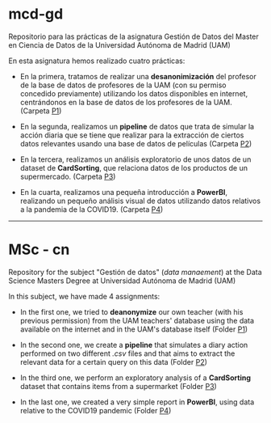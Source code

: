 # mcd-gd

Repositorio para las prácticas de la asignatura Gestión de Datos del Master en Ciencia de Datos de la Universidad Autónoma de Madrid (UAM)

En esta asignatura hemos realizado cuatro prácticas:

- En la primera, tratamos de realizar una **desanonimización** del profesor de la base de datos de profesores de la UAM (con su permiso concedido previamente) utilizando los datos disponibles en internet, centrándonos en la base de datos de los profesores de la UAM.  (Carpeta [P1](https://github.com/fjsaezm/mcd-gd/tree/main/P1))

- En la segunda, realizamos un **pipeline** de datos que trata de simular la acción diaria que se tiene que realizar para la extracción de ciertos datos relevantes usando una base de datos de películas (Carpeta [P2](https://github.com/fjsaezm/mcd-gd/tree/main/P2))

- En la tercera, realizamos un análisis exploratorio de unos datos de un dataset de **CardSorting**, que relaciona datos de los productos de un supermercado. (Carpeta [P3](https://github.com/fjsaezm/mcd-gd/tree/main/P4))

- En la cuarta, realizamos una pequeña introducción a **PowerBI**, realizando un pequeño análisis visual de datos utilizando datos relativos a la pandemia de la COVID19. (Carpeta [P4](https://github.com/fjsaezm/mcd-gd/tree/main/P4))

---

# MSc - cn

Repository for the subject "Gestión de datos" (*data manaement*)  at the Data Science Masters Degree at Universidad Autónoma de Madrid (UAM)

In this subject, we have made 4 assignments:

- In the first one, we tried to **deanonymize** our own teacher (with his previous permission) from the UAM teachers' database using the data available on the internet and in the UAM's database itself  (Folder [P1](https://github.com/fjsaezm/mcd-gd/tree/main/P1))

- In the second one, we create a **pipeline** that simulates a diary action performed on two different *.csv* files and that aims to extract the relevant data for a certain query on this data (Folder [P2](https://github.com/fjsaezm/mcd-gd/tree/main/P2))

- In the third one, we perform an exploratory analysis of a **CardSorting** dataset that contains items from a supermarket (Folder [P3](https://github.com/fjsaezm/mcd-gd/tree/main/P4))

- In the last one, we created a very simple report in **PowerBI**, using data relative to the COVID19 pandemic (Folder [P4](https://github.com/fjsaezm/mcd-gd/tree/main/P4))
